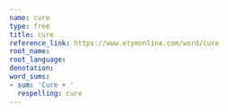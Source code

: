 ```yaml
---
name: cure
type: free
title: cure
reference_link: https://www.etymonline.com/word/cure
root_name: 
root_language: 
denotation: 
word_sums:
- sum: 'Cure + '
  respelling: cure
---
```

